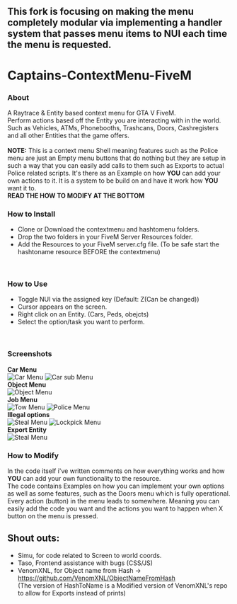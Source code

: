 ## This fork is focusing on making the menu completely modular via implementing a handler system that passes menu items to NUI each time the menu is requested.


# Captains-ContextMenu-FiveM
### About <br/>
A Raytrace & Entity based context menu for GTA V FiveM.
<br/>
Perform actions based off the Entity you are interacting with in the world. Such as Vehicles, ATMs, Phonebooths, Trashcans, Doors, Cashregisters and all other Entities that the game offers. <br/>
<br/>
**NOTE:** This is a context menu Shell meaning features such as the Police menu are just an Empty menu buttons that do nothing but they are setup in such a way that you can easily add calls to them such as Exports to actual Police related scripts. It's there as an Example on how **YOU** can add your own actions to it. It is a system to be build on and have it work how **YOU** want it to.<br/>
**READ THE HOW TO MODIFY AT THE BOTTOM**
<br/>

### How to Install
- Clone or Download the contextmenu and hashtomenu folders.
- Drop the two folders in your FiveM Server Resources folder.
- Add the Resources to your FiveM server.cfg file. (To be safe start the hashtoname resource BEFORE the contextmenu)
<br/>

### How to Use
- Toggle NUI via the assigned key (Default: Z(Can be changed))
- Cursor appears on the screen. 
- Right click on an Entity. (Cars, Peds, obejcts)
- Select the option/task you want to perform.
<br/>

### Screenshots
**Car Menu** <br/>
![Car Menu](https://i.imgur.com/mSZqLTF.png)
![Car sub Menu](https://i.imgur.com/Vc49IHX.png)<br/>
**Object Menu** <br/>
![Object Menu](https://i.imgur.com/9eUX1pn.png)<br/>
**Job Menu** <br/>
![Tow Menu](https://i.imgur.com/KEHRadi.png)
![Police Menu](https://i.imgur.com/JdhwKl6.png)<br/>
**Illegal options** <br/>
![Steal Menu](https://i.imgur.com/G7gGzzV.png)
![Lockpick Menu](https://i.imgur.com/zG1PcrQ.png)<br/>
**Export Entity** <br/>
![Steal Menu](https://i.imgur.com/C5Q9HkB.png)
<br/>

### How to Modify
In the code itself i've written comments on how everything works and how **YOU** can add your own functionality to the resource. <br/>
The code contains Examples on how you can implement your own options as well as some features, such as the Doors menu which is fully operational. <br/>
Every action (button) in the menu leads to somewhere. Meaning you can easily add the code you want and the actions you want to happen when X button on the menu is pressed.
<br/>

## Shout outs:
- Simu, for code related to Screen to world coords.
- Taso, Frontend assistance with bugs (CSS/JS)
- VenomXNL, for Object name from Hash -> https://github.com/VenomXNL/ObjectNameFromHash <br/>
(The version of HashToName is a Modified version of VenomXNL's repo to allow for Exports instead of prints)
